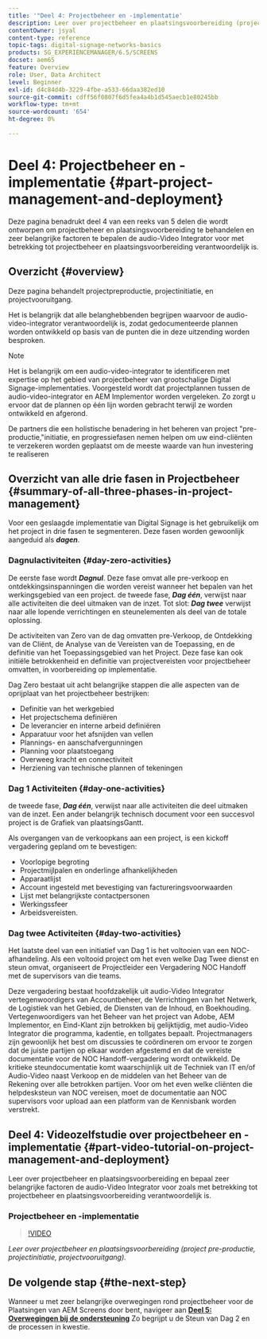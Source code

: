 ```yaml
---
title: '"Deel 4: Projectbeheer en -implementatie'
description: Leer over projectbeheer en plaatsingsvoorbereiding (project pre-productie, projectinitiatie, projectprogressie) voor AEM Screens.
contentOwner: jsyal
content-type: reference
topic-tags: digital-signage-networks-basics
products: SG_EXPERIENCEMANAGER/6.5/SCREENS
docset: aem65
feature: Overview
role: User, Data Architect
level: Beginner
exl-id: d4c84d4b-3229-4fbe-a533-66daa382ed10
source-git-commit: cdff56f0807f6d5fea4a4b1d545aecb1e80245bb
workflow-type: tm+mt
source-wordcount: '654'
ht-degree: 0%

---
```


# Deel 4: Projectbeheer en -implementatie {#part-project-management-and-deployment}

Deze pagina benadrukt deel 4 van een reeks van 5 delen die wordt ontworpen om projectbeheer en plaatsingsvoorbereiding te behandelen en zeer belangrijke factoren te bepalen de audio-Video Integrator voor met betrekking tot projectbeheer en plaatsingsvoorbereiding verantwoordelijk is.

## Overzicht {#overview}

Deze pagina behandelt projectpreproductie, projectinitiatie, en projectvooruitgang.

Het is belangrijk dat alle belanghebbenden begrijpen waarvoor de audio-video-integrator verantwoordelijk is, zodat gedocumenteerde plannen worden ontwikkeld op basis van de punten die in deze uitzending worden besproken.

>[!NOTE]
>
>Het is belangrijk om een audio-video-integrator te identificeren met expertise op het gebied van projectbeheer van grootschalige Digital Signage-implementaties. Voorgesteld wordt dat projectplannen tussen de audio-video-integrator en AEM Implementor worden vergeleken. Zo zorgt u ervoor dat de plannen op één lijn worden gebracht terwijl ze worden ontwikkeld en afgerond.
>
>De partners die een holistische benadering in het beheren van project &quot;pre-productie,&quot;initiatie, en progressiefasen nemen helpen om uw eind-cliënten te verzekeren worden geplaatst om de meeste waarde van hun investering te realiseren

## Overzicht van alle drie fasen in Projectbeheer {#summary-of-all-three-phases-in-project-management}

Voor een geslaagde implementatie van Digital Signage is het gebruikelijk om het project in drie fasen te segmenteren. Deze fasen worden gewoonlijk aangeduid als ***dagen***.

### Dagnulactiviteiten {#day-zero-activities}

De eerste fase wordt ***Dagnul***. Deze fase omvat alle pre-verkoop en ontdekkingsinspanningen die worden vereist wanneer het bepalen van het werkingsgebied van een project. de tweede fase, ***Dag één***, verwijst naar alle activiteiten die deel uitmaken van de inzet. Tot slot: ***Dag twee*** verwijst naar alle lopende verrichtingen en steunelementen als deel van de totale oplossing.

De activiteiten van Zero van de dag omvatten pre-Verkoop, de Ontdekking van de Cliënt, de Analyse van de Vereisten van de Toepassing, en de definitie van het Toepassingsgebied van het Project. Deze fase kan ook initiële betrokkenheid en definitie van projectvereisten voor projectbeheer omvatten, in voorbereiding op implementatie.

Dag Zero bestaat uit acht belangrijke stappen die alle aspecten van de oprijplaat van het projectbeheer bestrijken:

* Definitie van het werkgebied
* Het projectschema definiëren
* De leverancier en interne arbeid definiëren
* Apparatuur voor het afsnijden van vellen
* Plannings- en aanschafvergunningen
* Planning voor plaatstoegang
* Overweeg kracht en connectiviteit
* Herziening van technische plannen of tekeningen

### Dag 1 Activiteiten {#day-one-activities}

de tweede fase, ***Dag één***, verwijst naar alle activiteiten die deel uitmaken van de inzet. Een ander belangrijk technisch document voor een succesvol project is de Grafiek van plaatsingsGantt.

Als overgangen van de verkoopkans aan een project, is een kickoff vergadering gepland om te bevestigen:

* Voorlopige begroting
* Projectmijlpalen en onderlinge afhankelijkheden
* Apparaatlijst
* Account ingesteld met bevestiging van factureringsvoorwaarden
* Lijst met belangrijkste contactpersonen
* Werkingssfeer
* Arbeidsvereisten.

### Dag twee Activiteiten {#day-two-activities}

Het laatste deel van een initiatief van Dag 1 is het voltooien van een NOC-afhandeling. Als een voltooid project om het even welke Dag Twee dienst en steun omvat, organiseert de Projectleider een Vergadering NOC Handoff met de supervisors van die teams.

Deze vergadering bestaat hoofdzakelijk uit audio-Video Integrator vertegenwoordigers van Accountbeheer, de Verrichtingen van het Netwerk, de Logistiek van het Gebied, de Diensten van de Inhoud, en Boekhouding. Vertegenwoordigers van het Beheer van het project van Adobe, AEM Implementor, en Eind-Klant zijn betrokken bij gelijktijdig, met audio-Video Integrator die programma, kadentie, en tollgates bepaalt. Projectmanagers zijn gewoonlijk het best om discussies te coördineren om ervoor te zorgen dat de juiste partijen op elkaar worden afgestemd en dat de vereiste documentatie voor de NOC Handoff-vergadering wordt ontwikkeld. De kritieke steundocumentatie komt waarschijnlijk uit de Techniek van IT en/of Audio-Video naast Verkoop en de middelen van het Beheer van de Rekening over alle betrokken partijen. Voor om het even welke cliënten die helpdesksteun van NOC vereisen, moet de documentatie aan NOC supervisors voor upload aan een platform van de Kennisbank worden verstrekt.

## Deel 4: Videozelfstudie over projectbeheer en -implementatie {#part-video-tutorial-on-project-management-and-deployment}

Leer over projectbeheer en plaatsingsvoorbereiding en bepaal zeer belangrijke factoren de audio-Video Integrator voor zoals met betrekking tot projectbeheer en plaatsingsvoorbereiding verantwoordelijk is.

### Projectbeheer en -implementatie

>[!VIDEO](https://video.tv.adobe.com/v/28408)

*Leer over projectbeheer en plaatsingsvoorbereiding (project pre-productie, projectinitiatie, projectvooruitgang).*

## De volgende stap {#the-next-step}

Wanneer u met zeer belangrijke overwegingen rond projectbeheer voor de Plaatsingen van AEM Screens door bent, navigeer aan **[Deel 5: Overwegingen bij de ondersteuning](support-considerations.md)** Zo begrijpt u de Steun van Dag 2 en de processen in kwestie.
